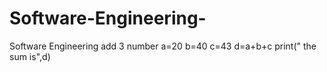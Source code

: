 # Software-Engineering-
Software Engineering 
add 3 number
a=20
b=40
c=43
d=a+b+c
print(" the sum is",d)
